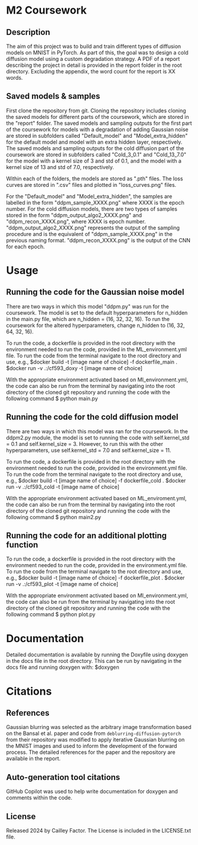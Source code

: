 # M2 Coursework
## Description
The aim of this project was to build and train different types of diffusion models on MNIST in PyTorch.
As part of this, the goal was to design a cold diffusion model using a custom degradation strategy.
A PDF of a report describing the project in detail is provided in the report folder in the root directory.
Excluding the appendix, the word count for the report is XX words.

## Saved models & samples
First clone the repository from git. Cloning the repository includes cloning the saved models for different parts of the coursework,
which are stored in the "report" folder.
The saved models and sampling outputs for the first part of the coursework for models with a degradation of adding Gaussian noise
are stored in subfolders called "Default_model" and "Model_extra_hidden"
for the default model and model with an extra hidden layer, respectively.
The saved models and sampling outputs for the cold diffusion part of the coursework are stored in subfolders called
"Cold_3_0.1" and "Cold_13_7.0" for the model with a kernel size of 3 and std of 0.1, and the model with a kernel size of 13 and
std of 7.0, respectively.

Within each of the folders, the models are stored as ".pth" files.
The loss curves are stored in ".csv" files and plotted in "loss_curves.png" files.

For the "Default_model" and "Model_extra_hidden", the samples are labelled in the form "ddpm_sample_XXXX.png" where XXXX is the epoch number.
For the cold diffusion models, there are two types of samples stored in the form "ddpm_output_algo2_XXXX.png" and "ddpm_recon_XXXX.png",
where XXXX is epoch number. "ddpm_output_algo2_XXXX.png" represents the output of the sampling procedure and is the equivalent of
"ddpm_sample_XXXX.png" in the previous naming format. "ddpm_recon_XXXX.png" is the output of the CNN for each epoch.

# Usage
## Running the code for the Gaussian noise model
There are two ways in which this model "ddpm.py" was run for the coursework. The model is set to the default hyperparameters for n_hidden in the
main.py file, which are n_hidden = (16, 32, 32, 16). To run the coursework for the altered hyperparameters, change n_hidden to (16, 32, 64, 32, 16).

To run the code, a dockerfile is provided in the root directory with the environment needed to run the code, provided in the ML_environment.yml file.
To run the code from the terminal navigate to the root directory and use, e.g.,
$docker build -t [image name of choice] -f dockerfile_main .
$docker run -v .:/cf593_doxy -t [image name of choice]

With the appropriate environment activated based on MI_environment.yml, the code can also be run from the terminal
by navigating into the root directory of the cloned git repository and running the code with the following command
$ python main.py

## Running the code for the cold diffusion model
There are two ways in which this model was ran for the coursework. In the ddpm2.py module, the model is set to running the code with self.kernel_std = 0.1
and self.kernel_size = 3. However, to run this with the other hyperparameters, use self.kernel_std = 7.0 and self.kernel_size = 11.

To run the code, a dockerfile is provided in the root directory with the environment needed to run the code, provided in the environment.yml file.
To run the code from the terminal navigate to the root directory and use, e.g.,
$docker build -t [image name of choice] -f dockerfile_cold .
$docker run -v .:/cf593_cold -t [image name of choice]

With the appropriate environment activated based on ML_enviroment.yml, the code can also be run from the terminal
by navigating into the root directory of the cloned git repository and running the code with the following command
$ python main2.py

## Running the code for an additional plotting function
To run the code, a dockerfile is provided in the root directory with the environment needed to run the code, provided in the environment.yml file.
To run the code from the terminal navigate to the root directory and use, e.g.,
$docker build -t [image name of choice] -f dockerfile_plot .
$docker run -v .:/cf593_plot -t [image name of choice]

With the appropriate environment activated based on MI_environment.yml, the code can also be run from the terminal
by navigating into the root directory of the cloned git repository and running the code with the following command
$ python plot.py

# Documentation
Detailed documentation is available by running the Doxyfile using doxygen in the docs file in the root directory.
This can be run by navigating in the docs file and running doxygen with:
$doxygen

# Citations
## References
Gaussian blurring was selected as the arbitrary image transformation based on the Bansal et al. paper and code from `deblurring-diffusion-pytorch` from their repository was modified to apply iterative Gaussian blurring on the MNIST images and used to inform the development of the forward process. The detailed references for the paper and the repository are available in the report.

## Auto-generation tool citations
GitHub Copilot was used to help write documentation for doxygen and comments within the code.

## License
Released 2024 by Cailley Factor.
The License is included in the LICENSE.txt file.
